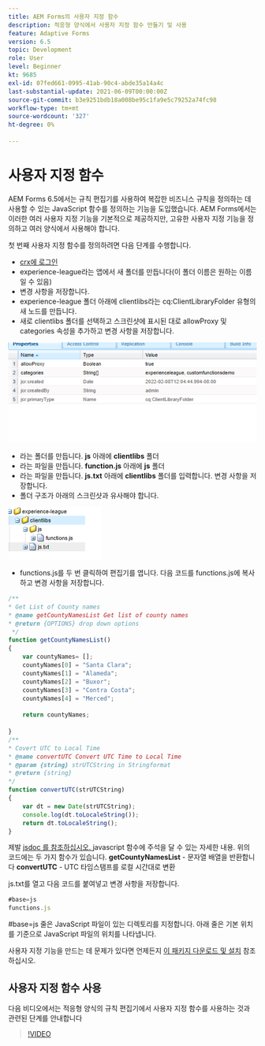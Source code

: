 ```yaml
---
title: AEM Forms의 사용자 지정 함수
description: 적응형 양식에서 사용자 지정 함수 만들기 및 사용
feature: Adaptive Forms
version: 6.5
topic: Development
role: User
level: Beginner
kt: 9685
exl-id: 07fed661-0995-41ab-90c4-abde35a14a4c
last-substantial-update: 2021-06-09T00:00:00Z
source-git-commit: b3e9251bdb18a008be95c1fa9e5c79252a74fc98
workflow-type: tm+mt
source-wordcount: '327'
ht-degree: 0%

---
```


# 사용자 지정 함수

AEM Forms 6.5에서는 규칙 편집기를 사용하여 복잡한 비즈니스 규칙을 정의하는 데 사용할 수 있는 JavaScript 함수를 정의하는 기능을 도입했습니다.
AEM Forms에서는 이러한 여러 사용자 지정 기능을 기본적으로 제공하지만, 고유한 사용자 지정 기능을 정의하고 여러 양식에서 사용해야 합니다.

첫 번째 사용자 지정 함수를 정의하려면 다음 단계를 수행합니다.
* [crx에 로그인](http://localhost:4502/crx/de/index.jsp#/apps/experience-league/clientlibs)
* experience-league라는 앱에서 새 폴더를 만듭니다(이 폴더 이름은 원하는 이름일 수 있음)
* 변경 사항을 저장합니다.
* experience-league 폴더 아래에 clientlibs라는 cq:ClientLibraryFolder 유형의 새 노드를 만듭니다.
* 새로 clientlibs 폴더를 선택하고 스크린샷에 표시된 대로 allowProxy 및 categories 속성을 추가하고 변경 사항을 저장합니다.

![client-lib](assets/custom-functions.png)
* 라는 폴더를 만듭니다. **js** 아래에 **clientlibs** 폴더
* 라는 파일을 만듭니다. **function.js** 아래에 **js** 폴더
* 라는 파일을 만듭니다. **js.txt** 아래에 **clientlibs** 폴더를 입력합니다. 변경 사항을 저장합니다.
* 폴더 구조가 아래의 스크린샷과 유사해야 합니다.

![규칙 편집기](assets/folder-structure.png)

* functions.js를 두 번 클릭하여 편집기를 엽니다.
다음 코드를 functions.js에 복사하고 변경 사항을 저장합니다.

```javascript
/**
* Get List of County names
* @name getCountyNamesList Get list of county names
* @return {OPTIONS} drop down options 
 */
function getCountyNamesList()
{
    var countyNames= [];
    countyNames[0] = "Santa Clara";
    countyNames[1] = "Alameda";
    countyNames[2] = "Buxor";
    countyNames[3] = "Contra Costa";
    countyNames[4] = "Merced";

    return countyNames;

}
/**
* Covert UTC to Local Time
* @name convertUTC Convert UTC Time to Local Time
* @param {string} strUTCString in Stringformat
* @return {string}
*/
function convertUTC(strUTCString)
{
    var dt = new Date(strUTCString);
    console.log(dt.toLocaleString());
    return dt.toLocaleString();
}
```

제발 [jsdoc 를 참조하십시오. ](https://jsdoc.app/index.html)javascript 함수에 주석을 달 수 있는 자세한 내용.
위의 코드에는 두 가지 함수가 있습니다.
**getCountyNamesList** - 문자열 배열을 반환합니다
**convertUTC** - UTC 타임스탬프를 로컬 시간대로 변환

js.txt를 열고 다음 코드를 붙여넣고 변경 사항을 저장합니다.

```javascript
#base=js
functions.js
```

#base=js 줄은 JavaScript 파일이 있는 디렉토리를 지정합니다.
아래 줄은 기본 위치를 기준으로 JavaScript 파일의 위치를 나타냅니다.

사용자 지정 기능을 만드는 데 문제가 있다면 언제든지 [이 패키지 다운로드 및 설치](assets/custom-functions.zip) 참조하십시오.

## 사용자 지정 함수 사용

다음 비디오에서는 적응형 양식의 규칙 편집기에서 사용자 지정 함수를 사용하는 것과 관련된 단계를 안내합니다
>[!VIDEO](https://video.tv.adobe.com/v/340305?quality=12&learn=on)
